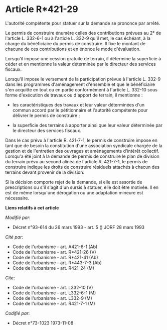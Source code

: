 # Article R*421-29

L'autorité compétente pour statuer sur la demande se prononce par arrêté.

Le permis de construire énumère celles des contributions prévues au 2° de l'article L. 332-6-1 ou à l'article L. 332-9 qu'il
met, le cas échéant, à la charge du bénéficiaire du permis de construire. Il fixe le montant de chacune de ces contributions
et en énonce le mode d'évaluation.

Lorsqu'il impose une cession gratuite de terrain, il détermine la superficie à céder et en mentionne la valeur déterminée par
le directeur des services fiscaux.

Lorsqu'il impose le versement de la participation prévue à l'article L. 332-9 dans les programmes d'aménagement d'ensemble et
que le bénéficiaire s'en acquitte en tout ou en partie conformément à l'article L. 332-10 sous forme d'exécution de travaux
ou d'apport de terrain, il mentionne :

- les caractéristiques des travaux et leur valeur déterminées d'un commun accord par le pétitionnaire et l'autorité
compétente pour délivrer le permis de construire ;

- la superficie des terrains à apporter ainsi que leur valeur déterminée par le directeur des services fiscaux.

Dans le cas prévu à l'article R. 421-7-1, le permis de construire impose en tant que de besoin la constitution d'une
association syndicale chargée de la gestion et de l'entretien des ouvrages et aménagements d'intérêt collectif. Lorsqu'a été
joint à la demande de permis de construire le plan de division du terrain prévu au second alinéa de l'article R. 421-7-1, le
permis de construire indique les droits de construire résiduels attachés à chacun des terrains devant provenir de la
division.

Si la décision comporte rejet de la demande, si elle est assortie de prescriptions ou s'il s'agit d'un sursis à statuer, elle
doit être motivée. Il en est de même lorsqu'une dérogation ou une adaptation mineure est nécessaire.

**Liens relatifs à cet article**

_Modifié par_:

  - Décret n°93-614 du 26 mars 1993 - art. 5 () JORF 28 mars 1993

_Cité par_:

  - Code de l'urbanisme - art. A421-6-1 (Ab)
  - Code de l'urbanisme - art. R*421-26 (V)
  - Code de l'urbanisme - art. R*421-41 (Ab)
  - Code de l'urbanisme - art. R*443-7-3 (Ab)
  - Code de l'urbanisme - art. R421-24 (M)

_Cite_:

  - Code de l'urbanisme - art. L332-10 (V)
  - Code de l'urbanisme - art. L332-6-1 (M)
  - Code de l'urbanisme - art. L332-9 (M)
  - Code de l'urbanisme - art. R421-7-1 (M)

_Codifié par_:

  - Décret n°73-1023 1973-11-08
